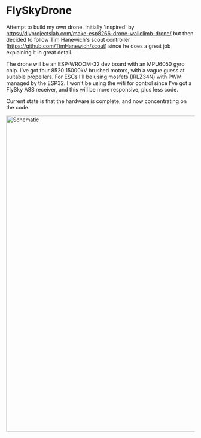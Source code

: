 # FlySkyDrone

Attempt to build my own drone. Initially 'inspired' by https://diyprojectslab.com/make-esp8266-drone-wallclimb-drone/ but then decided to follow Tim Hanewich's scout controller (https://github.com/TimHanewich/scout) since he does a great job explaining it in great detail.

The drone will be an ESP-WROOM-32 dev board with an MPU6050 gyro chip. I've got four 8520 15000kV brushed motors, with a vague guess at suitable propellers. For ESCs I'll be using mosfets (IRLZ34N) with PWM managed by the ESP32. I won't be using the wifi for control since I've got a FlySky A8S receiver, and this will be more responsive, plus less code.

Current state is that the hardware is complete, and now concentrating on the code.

<img width="1190" height="845" alt="Schematic" src="https://github.com/user-attachments/assets/f75ccc5d-dcdc-4541-b8a6-25d829f3b18e" />

